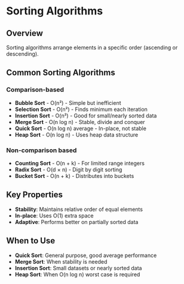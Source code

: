 # Sorting Algorithms

## Overview
Sorting algorithms arrange elements in a specific order (ascending or descending).

## Common Sorting Algorithms

### Comparison-based
- **Bubble Sort** - O(n²) - Simple but inefficient
- **Selection Sort** - O(n²) - Finds minimum each iteration
- **Insertion Sort** - O(n²) - Good for small/nearly sorted data
- **Merge Sort** - O(n log n) - Stable, divide and conquer
- **Quick Sort** - O(n log n) average - In-place, not stable
- **Heap Sort** - O(n log n) - Uses heap data structure

### Non-comparison based
- **Counting Sort** - O(n + k) - For limited range integers
- **Radix Sort** - O(d × n) - Digit by digit sorting
- **Bucket Sort** - O(n + k) - Distributes into buckets

## Key Properties
- **Stability**: Maintains relative order of equal elements
- **In-place**: Uses O(1) extra space
- **Adaptive**: Performs better on partially sorted data

## When to Use
- **Quick Sort**: General purpose, good average performance
- **Merge Sort**: When stability is needed
- **Insertion Sort**: Small datasets or nearly sorted data
- **Heap Sort**: When O(n log n) worst case is required
